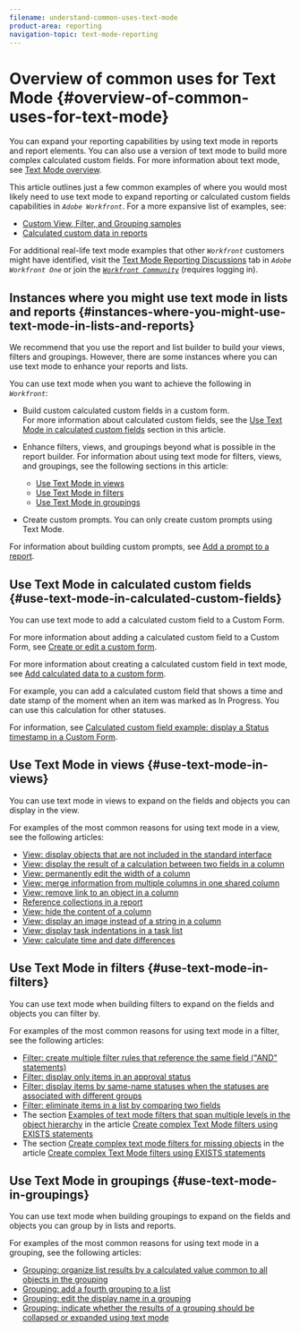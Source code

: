 ```yaml
---
filename: understand-common-uses-text-mode
product-area: reporting
navigation-topic: text-mode-reporting
---
```




# Overview of common uses for Text Mode {#overview-of-common-uses-for-text-mode}

You can expand your reporting capabilities by using text mode in reports and report elements. You can also use a version of text mode to build more complex calculated custom fields. For more information about text mode, see [Text Mode overview](understand-text-mode.md).


This article outlines just a few common examples of where you would most likely need to use text mode to expand reporting or calculated custom fields capabilities in *`Adobe Workfront`*. For a more expansive list of examples, see:



*  [Custom View, Filter, and Grouping samples](_custom-view-filter-grouping-samples.md) 
*  [Calculated custom data in reports](_calculated-custom-data-reports.md) 


For additional real-life text mode examples that other *`Workfront`* customers might have identified, visit the [Text Mode Reporting Discussions](https://one.workfront.com/s/topic/0TO0z000000cdHmGAI/text-mode-reporting?tabset-21363=3) tab in  *`Adobe Workfront One`* or join the [ *`Workfront Community`*](https://one.workfront.com/s/community) (requires logging in). &nbsp;


## Instances where you might use text mode in lists and reports {#instances-where-you-might-use-text-mode-in-lists-and-reports}

We recommend that you use the report and list builder to build your views, filters and groupings. However, there are some instances where you can use text mode to enhance your reports and lists.


You can use text mode when you want to achieve the following in  *`Workfront`*:



*  Build custom calculated custom fields in a custom form.  
  For more information about calculated custom fields, see the [Use Text Mode in calculated custom fields](#calculated-custom-fields) section in this article.
*  Enhance filters, views, and groupings beyond what is possible in the report builder. For information about using text mode for filters, views, and groupings, see the following sections in this article:

    
    
    *  [Use Text Mode in views](#using-text-mode-in-views) 
    *  [Use Text Mode in filters](#using-text-mode-in-filters) 
    *  [Use Text Mode in groupings](#using-text-mode-in-groupings) 
    
    

*  Create custom prompts. You can only create custom prompts using Text&nbsp;Mode.


  For information about building custom prompts, see [Add a prompt to a report](add-prompt-report.md).





## Use Text Mode in calculated custom fields {#use-text-mode-in-calculated-custom-fields}

You can use text mode to add a calculated custom field to a Custom Form.


For more information about adding a calculated custom field to a Custom Form, see [Create or edit a custom form](create-or-edit-a-custom-form.md).


For more information about creating a calculated custom field in text mode, see [Add calculated data to a custom form](add-calculated-data-to-custom-form.md).


For example, you can add a calculated custom field that shows a time and date stamp of the moment when an item was marked as In Progress. You can use this calculation for other statuses.


For information, see [Calculated custom field example: display a Status timestamp in a Custom Form](example-status-timestamp-in-calculated-field.md).


## Use Text Mode in views {#use-text-mode-in-views}

You can use text mode in views to expand on the fields and objects you can display in the view.


For examples of the most common reasons for using text mode in a view, see the following articles: 



*  [View: display objects that are not included in the standard interface](view-display-objects-not-in-standard-interface.md) 
*  [View: display the result of a calculation between two fields in a column](view-calculation-between-two-fields.md) 
*  [View: permanently edit the width of a column](view-edit-column-width-permanently.md) 
*  [View: merge information from multiple columns in one shared column](view-merge-columns.md) 
*  [View: remove link to an object in a column](view-remove-link-to-object.md) 
*  [Reference collections in a report](reference-collections-report.md) 
*  [View: hide the content of a column](view-hide-column-content.md) 
*  [View: display an image instead of a string in a column](view-display-image-in-view.md) 
*  [View: display task indentations in a task list](view-display-task-identations.md) 
*  [View: calculate time and date differences](view-calculate-time-and-date-differences.md) 




## Use Text Mode in filters {#use-text-mode-in-filters}

You can use text mode when building filters to expand on the fields and objects you can filter by.


For examples of the most common reasons for using text mode in a filter, see the following articles: 



*  [Filter: create multiple filter rules that reference the same field ("AND" statements)](filter-refrence-the-same-field-multiple-times.md) 
*  [Filter: display only items in an approval status](filter-for-items-in-approval-status.md) 
*  [Filter: display items by same-name statuses when the statuses are associated with different groups](filter-same-name-statuses-from-different-groups.md) 
*  [Filter: eliminate items in a list by comparing two fields](filter-items-by-comparing-two-fields.md) 
*  The section [Examples of text mode filters that span multiple levels in the object hierarchy](create-complex-text-mode-filters-using-exists-statements.md#examples) in the article [Create complex Text Mode filters using EXISTS statements](create-complex-text-mode-filters-using-exists-statements.md)
*  The section [Create complex text mode filters for missing objects](create-complex-text-mode-filters-using-exists-statements.md#missing-object-filters) in the article [Create complex Text Mode filters using EXISTS statements](create-complex-text-mode-filters-using-exists-statements.md)




## Use Text Mode in groupings {#use-text-mode-in-groupings}

You can use text mode when building groupings to expand on the fields and objects you can group by in lists and reports.


For examples of the most common reasons for using text mode in a grouping, see the following articles:



*  [Grouping: organize list results by a calculated value common to all objects in the grouping](grouping-by-calculated-common-values.md) 
*  [Grouping: add a fourth grouping to a list](grouping-add-fourth-grouping.md) 
*  [Grouping: edit the display name in a grouping](grouping-rename-grouping.md) 
*  [Grouping: indicate whether the results of a grouping should be collapsed or expanded using text mode](grouping-collapsed-or-expanded-results.md) 


